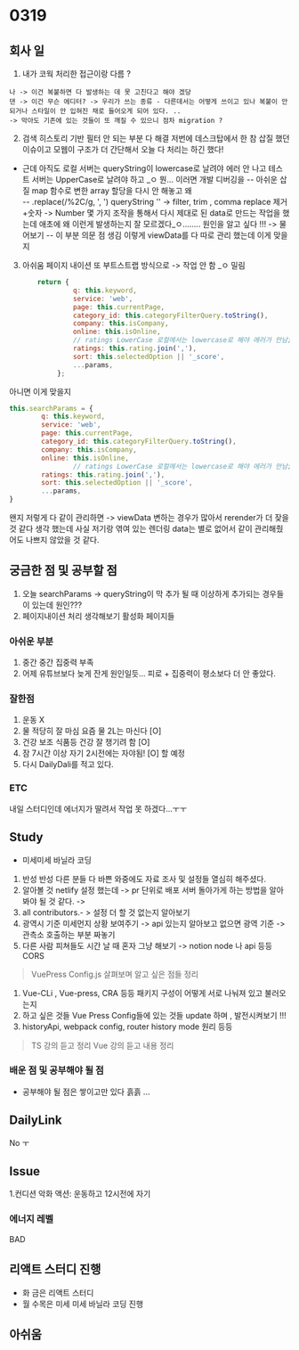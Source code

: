 # 0319


## 회사 일

1.  내가 코웍 처리한 접근이랑 다름 ?
```
나 -> 이건 복붙하면 다 발생하는 데 못 고친다고 해야 겠당 
댄 -> 이건 무슨 에디터? -> 우리가 쓰는 종류 - 다른데서는 어떻게 쓰이고 있나 복붙이 안되거나 스타일이 안 입혀진 채로 들어오게 되어 있다. ..
-> 막아도 기존에 있는 것들이 또 깨질 수 있으니 점차 migration ? 
```
2. 검색 히스토리 기반 필터 안 되는 부분 다 해결 저번에 데스크탑에서 한 참 삽질 했던 이슈이고 모웹이 구조가 더 간단해서 오늘 다 처리는 하긴 했다! 
- 근데 아직도 로컬 서버는 queryString이 lowercase로 날려야 에러 안 나고 테스트 서버는 UpperCase로 날려야 하고 _ㅇ 뭔... 이러면 개발 디버깅을 
-- 아쉬운 삽질 map 함수로 변한 array 할당을 다시 안 해놓고 왜  
--  .replace(/%2C/g, ', ') queryString '' -> filter, trim , comma replace 제거 +숫자 -> Number 몇 가지 조작을 통해서 다시 제대로 된 data로 만드는 작업을 했는데 애초에 왜 이런게 발생하는지 잘 모르겠다_ㅇ........ 원인을 알고 싶다 !!! -> 물어보기 
-- 이 부분 의문 점 생김 이렇게 viewData를 다 따로 관리 했는데 이게 맞을지 

3. 아쉬움 페이지 내이션 또 부트스트랩 방식으로 -> 작업 안 함 _ㅇ 밀림 

```js
       return {
                q: this.keyword,
                service: 'web',
                page: this.currentPage,
                category_id: this.categoryFilterQuery.toString(),
                company: this.isCompany,
                online: this.isOnline,
                // ratings LowerCase 로컬에서는 lowercase로 해야 에러가 안남;;;;
                ratings: this.rating.join(','),
                sort: this.selectedOption || '_score',
                ...params,
            };

```
아니면 이게 맞을지 
```js
this.searchParams = {
        q: this.keyword,
        service: 'web',
        page: this.currentPage,
        category_id: this.categoryFilterQuery.toString(),
        company: this.isCompany,
        online: this.isOnline,
                // ratings LowerCase 로컬에서는 lowercase로 해야 에러가 안남;;;;
        ratings: this.rating.join(','),
        sort: this.selectedOption || '_score',
        ...params,
}

```
왠지 저렇게 다 같이 관리하면 -> viewData 변하는 경우가 많아서 rerender가 더 잦을 것 같다 생각 했는데 
사실 저기랑 엮여 있는 렌더링 data는 별로 없어서 같이 관리해줬어도 나쁘지 않았을 것 같다. 

## 궁금한 점 및 공부할 점 
1. 오늘 searchParams -> queryString이 막 추가 될 때 이상하게 추가되는 경우들이 있는데 원인??? 
2. 페이지내이션 처리 생각해보기  활성화 페이지들 


### 아쉬운 부분

1. 중간 중간 집중력 부족 
2. 어제 유튜브보다 늦게 잔게 원인일듯... 피로 + 집중력이 평소보다 더 안 좋았다. 

### 잘한점

1. 운동  X
2. 물 적당히 잘 마심 요즘 물 2L는 마신다  [O]
3. 건강 보조 식품등 건강 잘 챙기려 함 [O]
4. 잠 7시간 이상 자기 2시전에는 자야됨! [O] 할 예정
5. 다시 DailyDali를 적고 있다. 

### ETC 

내일 스터디인데 에너지가 딸려서 작업 못 하겠다...ㅜㅜ 

## Study

- 미세미세 바닐라 코딩 

1. 반성 반성 다른 분들 다 바쁜 와중에도 자료 조사 및 설정들 열심히 해주셨다. 
2. 알아볼 것 netlify 설정 했는데 -> pr 단위로 배포 서버 돌아가게 하는 방법을 알아봐야 될 것 같다. -> 
3. all contributors.- > 설정 더 할 것 없는지 알아보기 
4. 광역시 기준 미세먼지 상황 보여주기 -> api 있는지 알아보고 없으면 광역 기준 -> 관측소 호출하는 부분 짜놓기 
5. 다른 사람 피쳐들도 시간 날 때 혼자 그냥 해보기 -> notion node 나 api 등등 CORS 

> VuePress Config.js 살펴보며 알고 싶은 점들 정리<br>
1. Vue-CLi , Vue-press, CRA 등등 패키지 구성이 어떻게 서로 나눠져 있고 불러오는지
2. 하고 싶은 것들 Vue Press Config들에 있는 것들 update 하며 , 발전시켜보기 !!!
3. historyApi, webpack config, router history mode 원리 등등
> TS 강의 듣고 정리
> Vue 강의 듣고 내용 정리


### 배운 점 및 공부해야 될 점

- 공부해야 될 점은 쌓이고만 있다 흙흙 ...

## DailyLink

No ㅜ

## Issue

1.컨디션 악화 
액션: 운동하고 12시전에 자기 

### 에너지 레벨

BAD

## 리액트 스터디 진행 

- 화 금은 리액트 스터디 
- 월 수목은 미세 미세 바닐라 코딩 진행 

## 아쉬움 



